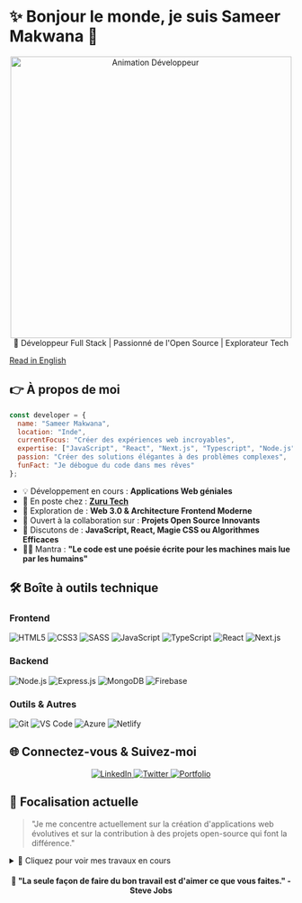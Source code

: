 # ✨ Bonjour le monde, je suis Sameer Makwana 🚀

<div align="center">
  <img src="https://www.wingstechsolutions.com/wp-content/uploads/2022/03/full-stack-development.gif" alt="Animation Développeur" width="500">
  <div>
    🌛 Développeur Full Stack | Passionné de l'Open Source | Explorateur Tech
  </div>
</div>

[Read in English](README.md)



## 👉 À propos de moi

```javascript
const developer = {
  name: "Sameer Makwana",
  location: "Inde",
  currentFocus: "Créer des expériences web incroyables",
  expertise: ["JavaScript", "React", "Next.js", "Typescript", "Node.js", "CSS/SCSS"],
  passion: "Créer des solutions élégantes à des problèmes complexes",
  funFact: "Je débogue du code dans mes rêves"
};
```

- 💡 Développement en cours : **Applications Web géniales**
- 💼 En poste chez : **[Zuru Tech](https://zuru.tech)**
- 🌱 Exploration de : **Web 3.0 & Architecture Frontend Moderne**
- 👯 Ouvert à la collaboration sur : **Projets Open Source Innovants**
- 💬 Discutons de : **JavaScript, React, Magie CSS ou Algorithmes Efficaces**
- 🧙‍♂️ Mantra : **"Le code est une poésie écrite pour les machines mais lue par les humains"**



## 🛠️ Boîte à outils technique

### Frontend
![HTML5](https://img.shields.io/badge/HTML5-E34F26?style=for-the-badge&logo=html5&logoColor=white)
![CSS3](https://img.shields.io/badge/CSS3-1572B6?style=for-the-badge&logo=css3&logoColor=white)
![SASS](https://img.shields.io/badge/Sass-CC6699?style=for-the-badge&logo=sass&logoColor=white)
![JavaScript](https://img.shields.io/badge/JavaScript-F7DF1E?style=for-the-badge&logo=javascript&logoColor=black)
![TypeScript](https://img.shields.io/badge/TypeScript-3178C6?style=for-the-badge&logo=typescript&logoColor=white)
![React](https://img.shields.io/badge/React-20232A?style=for-the-badge&logo=react&logoColor=61DAFB)
![Next.js](https://img.shields.io/badge/Next.js-000000?style=for-the-badge&logo=nextdotjs&logoColor=white)

### Backend
![Node.js](https://img.shields.io/badge/Node.js-339933?style=for-the-badge&logo=nodedotjs&logoColor=white)
![Express.js](https://img.shields.io/badge/Express.js-000000?style=for-the-badge&logo=express&logoColor=white)
![MongoDB](https://img.shields.io/badge/MongoDB-4EA94B?style=for-the-badge&logo=mongodb&logoColor=white)
![Firebase](https://img.shields.io/badge/Firebase-FFCA28?style=for-the-badge&logo=firebase&logoColor=black)

### Outils & Autres
![Git](https://img.shields.io/badge/Git-F05032?style=for-the-badge&logo=git&logoColor=white)
![VS Code](https://img.shields.io/badge/VS_Code-0078D4?style=for-the-badge&logo=visual%20studio%20code&logoColor=white)
![Azure](https://img.shields.io/badge/Azure-0089D6?style=for-the-badge&logo=microsoft-azure&logoColor=white)
![Netlify](https://img.shields.io/badge/Netlify-00C7B7?style=for-the-badge&logo=netlify&logoColor=white)



## 🌐 Connectez-vous & Suivez-moi
<div align="center">
  <a href="https://www.linkedin.com/in/sameer-makwana-157950278/">
    <img src="https://img.shields.io/badge/LinkedIn-0077B5?style=for-the-badge&logo=linkedin&logoColor=white" alt="LinkedIn">
  </a>
  <a href="https://x.com/SAMEERMAKWANA19">
    <img src="https://img.shields.io/badge/Twitter-1DA1F2?style=for-the-badge&logo=x&logoColor=white" alt="Twitter">
  </a>
  <a href="https://portfoliosameermakwana.netlify.app/">
    <img src="https://img.shields.io/badge/Portfolio-FF5722?style=for-the-badge&logo=todoist&logoColor=white" alt="Portfolio">
  </a>
</div>



## 📌 Focalisation actuelle

> "Je me concentre actuellement sur la création d'applications web évolutives et sur la contribution à des projets open-source qui font la différence."

<details>
<summary>👀 Cliquez pour voir mes travaux en cours</summary>
<br>

- 📱 Création d'une application révolutionnaire pour simplifier les tâches quotidiennes
- 📚 Rédaction de tutoriels complets sur le développement web moderne
- 🎓 Apprentissage continu pour rester à la pointe de la technologie

</details>


<div align="center">
  <h4>💭 "La seule façon de faire du bon travail est d'aimer ce que vous faites." - Steve Jobs</h4>
</div>

